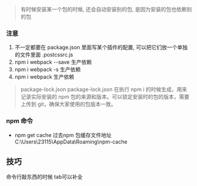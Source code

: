 > 有时候安装某一个包的时候, 还会自动安装别的包, 是因为安装的包也依赖别的包

### 注意
1. 不一定都要在 package.json 里面写某个插件的配置, 可以把它们放一个单独的文件里面   .postcssrc.js
2. npm i webpack --save  生产依赖
3. npm i webpack -s 生产依赖
4. npm i webpack  生产依赖
   

> package-lock.json
package-lock.json 在执行 npm i 的时候生成，用来记录实际安装的 npm 包的来源和版本。可以锁定安装时的包的版本，需要上传到 git，确保大家使用的包版本一致。


### npm 命令
+ npm get cache 过去npm 包缓存文件地址  C:\Users\23115\AppData\Roaming\npm-cache




## 技巧
命令行敲东西的时候 tab可以补全